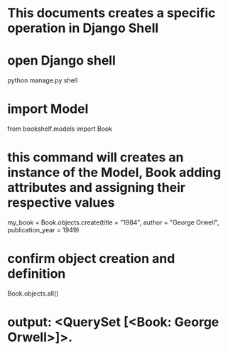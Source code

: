 # This documents creates a specific operation in Django Shell

# open Django shell
python manage.py shell

# import Model
from bookshelf.models import Book

# this command will creates an instance of the Model, Book adding attributes and assigning their respective values
my_book = Book.objects.create(title = "1984", author = "George Orwell", publication_year = 1949)

# confirm object creation and definition
Book.objects.all()
# output: <QuerySet [<Book: George Orwell>]>. 

